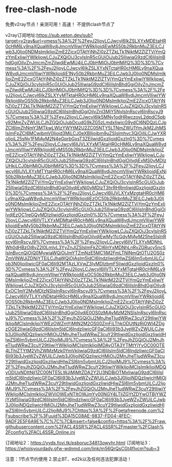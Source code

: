 # free-clash-node
免费v2ray节点！亲测可用！高速！
不提供clash节点了


v2ray订阅地址:https://sub.xeton.dev/sub?target=v2ray&url=vmess%3A%2F%2FeyJ2IjoyLCJwcyI6IkZSLXYxMDEtaHR0cHM6Ly9naXQuaW8vdjJmcmVlIiwiYWRkIjoidjEwMS50b2RkbnMuZ3EiLCJwb3J0Ijo0NDMsImlkIjoiZmE2ZjcxOTAtYjNhZi0zZTZkLTk1NjktM2ZlZTViYmQzYmExIiwiYWlkIjowLCJuZXQiOiJ3cyIsInR5cGUiOiJub25lIiwiaG9zdCI6IiIsInBhdGgiOiIvZnJmcmZmZjIwdjEwMU4iLCJ0bHMiOiJ0bHMifQ%3D%3D%7Cvmess%3A%2F%2FeyJ2IjoyLCJwcyI6IkZSLXYxNTctaHR0cHM6Ly9naXQuaW8vdjJmcmVlIiwiYWRkIjoidjE1Ny50b2RkbnMuZ3EiLCJwb3J0Ijo0NDMsImlkIjoiZmE2ZjcxOTAtYjNhZi0zZTZkLTk1NjktM2ZlZTViYmQzYmExIiwiYWlkIjowLCJuZXQiOiJ3cyIsInR5cGUiOiJub25lIiwiaG9zdCI6IiIsInBhdGgiOiIvZnJmcmZmZjIwdjEwMU4iLCJ0bHMiOiJ0bHMifQ%3D%3D%7Cvmess%3A%2F%2FeyJ2IjoyLCJwcyI6IkZSLXYyMTktaHR0cHM6Ly9naXQuaW8vdjJmcmVlIiwiYWRkIjoidjIxOS50b2RkbnMuZ3EiLCJwb3J0Ijo0NDMsImlkIjoiZmE2ZjcxOTAtYjNhZi0zZTZkLTk1NjktM2ZlZTViYmQzYmExIiwiYWlkIjowLCJuZXQiOiJ3cyIsInR5cGUiOiJub25lIiwiaG9zdCI6IiIsInBhdGgiOiIvZnI3MjY5NyIsInRscyI6InRscyJ9%7Cvmess%3A%2F%2FeyJ2IjoyLCJwcyI6Ik5MNy1odHRwczovL2dpdC5pby92MmZyZWUiLCJhZGQiOiJubDcudG9kZG5zLmdxIiwicG9ydCI6NDQzLCJpZCI6ImZhNmY3MTkwLWIzYWYtM2U2ZC05NTY5LTNmZWU1YmJkM2JhMSIsImFpZCI6MCwibmV0Ijoid3MiLCJ0eXBlIjoibm9uZSIsImhvc3QiOiIiLCJwYXRoIjoiL25sNy1FMjAyM2N4eGprbGxsT3ZEIiwidGxzIjoidGxzIn0%3D%7Cvmess%3A%2F%2FeyJ2IjoyLCJwcyI6IlJVLXYxMTAtaHR0cHM6Ly9naXQuaW8vdjJmcmVlIiwiYWRkIjoidjExMS50b2RkbnMuZ3EiLCJwb3J0Ijo0NDMsImlkIjoiZmE2ZjcxOTAtYjNhZi0zZTZkLTk1NjktM2ZlZTViYmQzYmExIiwiYWlkIjowLCJuZXQiOiJ3cyIsInR5cGUiOiJub25lIiwiaG9zdCI6IiIsInBhdGgiOiIvdjExMS0yMDIzUHkiLCJ0bHMiOiJ0bHMifQ%3D%3D%7Cvmess%3A%2F%2FeyJ2IjoyLCJwcyI6IlJVLXYxMTYtaHR0cHM6Ly9naXQuaW8vdjJmcmVlIiwiYWRkIjoidjExNi50b2RkbnMuZ3EiLCJwb3J0Ijo0NDMsImlkIjoiZmE2ZjcxOTAtYjNhZi0zZTZkLTk1NjktM2ZlZTViYmQzYmExIiwiYWlkIjowLCJuZXQiOiJ3cyIsInR5cGUiOiJub25lIiwiaG9zdCI6IiIsInBhdGgiOiIvdjExNi0yMDIzT3hrRHRmIiwidGxzIjoidGxzIn0%3D%7Cvmess%3A%2F%2FeyJ2IjoyLCJwcyI6IlJVLXYxMzgtaHR0cHM6Ly9naXQuaW8vdjJmcmVlIiwiYWRkIjoidjEzOC50b2RkbnMuZ3EiLCJwb3J0Ijo0NDMsImlkIjoiZmE2ZjcxOTAtYjNhZi0zZTZkLTk1NjktM2ZlZTViYmQzYmExIiwiYWlkIjowLCJuZXQiOiJ3cyIsInR5cGUiOiJub25lIiwiaG9zdCI6IiIsInBhdGgiOiIvdjEzOC1reGQyMDIzIiwidGxzIjoidGxzIn0%3D%7Cvmess%3A%2F%2FeyJ2IjoyLCJwcyI6IlVTLXYxMDMtaHR0cHM6Ly9naXQuaW8vdjJmcmVlIiwiYWRkIjoidjEwMy50b2RkbnMuZ3EiLCJwb3J0Ijo0NDMsImlkIjoiZmE2ZjcxOTAtYjNhZi0zZTZkLTk1NjktM2ZlZTViYmQzYmExIiwiYWlkIjowLCJuZXQiOiJ3cyIsInR5cGUiOiJub25lIiwiaG9zdCI6IiIsInBhdGgiOiIvdjEwMy11cGdyMjAyM25heSIsInRscyI6InRscyJ9%7Cvmess%3A%2F%2FeyJ2IjoyLCJwcyI6IlVTLXYxMDNhLWh0dHBzOi8vZ2l0LmlvL3YyZnJlZSIsImFkZCI6InYxMDNhLnRvZGRucy5ncSIsInBvcnQiOjQ0MywiaWQiOiJmYTZmNzE5MC1iM2FmLTNlNmQtOTU2OS0zZmVlNWJiZDNiYTEiLCJhaWQiOjAsIm5ldCI6IndzIiwidHlwZSI6Im5vbmUiLCJob3N0IjoiIiwicGF0aCI6Ii92MTAzLXVwZ3IyMDIzbmF5IiwidGxzIjoidGxzIn0%3D%7Cvmess%3A%2F%2FeyJ2IjoyLCJwcyI6IlVTLXYxMTgtaHR0cHM6Ly9naXQuaW8vdjJmcmVlIiwiYWRkIjoidjExOC50b2RkbnMuZ3EiLCJwb3J0Ijo0NDMsImlkIjoiZmE2ZjcxOTAtYjNhZi0zZTZkLTk1NjktM2ZlZTViYmQzYmExIiwiYWlkIjowLCJuZXQiOiJ3cyIsInR5cGUiOiJub25lIiwiaG9zdCI6IiIsInBhdGgiOiIvdjExOC1mY2MyMDIzNSIsInRscyI6InRscyJ9%7Cvmess%3A%2F%2FeyJ2IjoyLCJwcyI6IlVTLXYxNDktaHR0cHM6Ly9naXQuaW8vdjJmcmVlIiwiYWRkIjoidjE0OS50b2RkbnMuZ3EiLCJwb3J0Ijo0NDMsImlkIjoiZmE2ZjcxOTAtYjNhZi0zZTZkLTk1NjktM2ZlZTViYmQzYmExIiwiYWlkIjowLCJuZXQiOiJ3cyIsInR5cGUiOiJub25lIiwiaG9zdCI6IiIsInBhdGgiOiIvdjE0OS0zMjAyMzM2NSIsInRscyI6InRscyJ9%7Cvmess%3A%2F%2FeyJhZGQiOiJ2MnJheTIudWRwZ3cuY29tIiwiYWlkIjoiMCIsImlkIjoiYWEzOWZmYjMtN2M2OS00ZmFiLThkODUtNzRiOWI4ZDgzOGE2IiwiaG9zdCI6IiIsIm5ldCI6IndzIiwicGF0aCI6Ii93b3JyeWZyZWUiLCJwb3J0IjoiNDQzIiwicHMiOiJ2MnJheTIudWRwZ3cuY29tIiwidGxzIjoidGxzIiwidHlwZSI6Im5vbmUiLCJ2IjoiMiJ9%7Cvmess%3A%2F%2FeyJhZGQiOiJ2MnJheTIudWRwZ3cuY29tIiwiYWlkIjoiMCIsImlkIjoiMDAyOTA3YTMtYjYyOC00OTE4LThiZTYtM2VhZWMzMzk0YmVkIiwiaG9zdCI6IiIsIm5ldCI6IndzIiwicGF0aCI6Ii93b3JyeWZyZWUiLCJwb3J0IjoiNDQzIiwicHMiOiJ2MnJheTIudWRwZ3cuY29tIiwidGxzIjoidGxzIiwidHlwZSI6Im5vbmUiLCJ2IjoiMiJ9%7Cvmess%3A%2F%2FeyJhZGQiOiJ2MnJheTIudWRwZ3cuY29tIiwiYWlkIjoiMCIsImlkIjoiMDQyODUxNDItNjI1ZC00NTE5LWJiMjMtZDA2Y2U3NDBjOTMxIiwiaG9zdCI6IiIsIm5ldCI6IndzIiwicGF0aCI6Ii93b3JyeWZyZWUiLCJwb3J0IjoiNDQzIiwicHMiOiJ2MnJheTIudWRwZ3cuY29tIiwidGxzIjoidGxzIiwidHlwZSI6Im5vbmUiLCJ2IjoiMiJ9%7Cvmess%3A%2F%2FeyJhZGQiOiJ2MnJheTIudWRwZ3cuY29tIiwiYWlkIjoiMCIsImlkIjoiZWViOWExNTItOWJmYy00NGY4LTliZGYtZDYwOTBjYWZjYzM5IiwiaG9zdCI6IiIsIm5ldCI6IndzIiwicGF0aCI6Ii93b3JyeWZyZWUiLCJwb3J0IjoiNDQzIiwicHMiOiJ2MnJheTIudWRwZ3cuY29tIiwidGxzIjoidGxzIiwidHlwZSI6Im5vbmUiLCJ2IjoiMiJ9%7Chttps%3A%2F%2Fgetafreenode.com%2Fsubscribe%2F%3Fuuid%3DA15C08AE-9837-FD04-4FEC-9ADF2E5F6A9E%7C%7C%7C&insert=false&config=https%3A%2F%2Fraw.githubusercontent.com%2FACL4SSR%2FACL4SSR%2Fmaster%2FClash%2Fconfig%2FACL4SSR_Online.ini


订阅地址2：https://yyds.fovi.tk/psboruc34813owyhr.html
订阅地址3：https://whoisyourdady.gfw-wdnmd.com/link/m56QrQsCGt4flvcm?sub=3

注意：1节点节约使用 2.禁止BT、ed2k以及任何违法犯罪活动！
